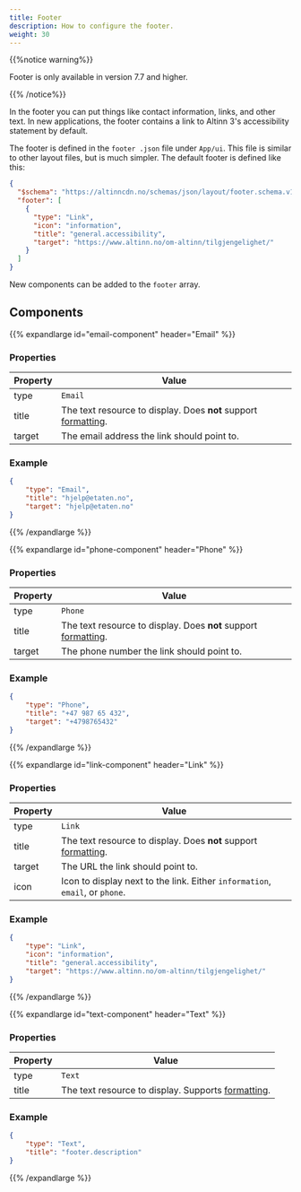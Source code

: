 ```yaml
---
title: Footer
description: How to configure the footer.
weight: 30
---
```


{{%notice warning%}}

Footer is only available in version 7.7 and higher.

{{% /notice%}}

In the footer you can put things like contact information, links, and other text. In new applications, the footer contains a link to Altinn 3's accessibility statement by default.

The footer is defined in the `footer .json` file under `App/ui`. This file is similar to other layout files, but is much simpler. The default footer is defined like this:

```json
{
  "$schema": "https://altinncdn.no/schemas/json/layout/footer.schema.v1.json",
  "footer": [
    {
      "type": "Link",
      "icon": "information",
      "title": "general.accessibility",
      "target": "https://www.altinn.no/om-altinn/tilgjengelighet/"
    }
  ]
}
```

New components can be added to the `footer` array.

## Components

{{% expandlarge id="email-component" header="Email" %}}

### Properties

| Property | Value                                                                                                            |
| -------- | ---------------------------------------------------------------------------------------------------------------- |
| type     | `Email`                                                                                                          |
| title    | The text resource to display. Does **not** support [formatting](/app/development/ux/texts/#formatting-of-texts). |
| target   | The email address the link should point to.                                                                      |

### Example

```json
{
    "type": "Email",
    "title": "hjelp@etaten.no",
    "target": "hjelp@etaten.no"
}
```

{{% /expandlarge %}}

{{% expandlarge id="phone-component" header="Phone" %}}

### Properties

| Property | Value                                                                                                            |
| -------- | ---------------------------------------------------------------------------------------------------------------- |
| type     | `Phone`                                                                                                          |
| title    | The text resource to display. Does **not** support [formatting](/app/development/ux/texts/#formatting-of-texts). |
| target   | The phone number the link should point to.                                                                       |

### Example

```json
{
    "type": "Phone",
    "title": "+47 987 65 432",
    "target": "+4798765432"
}
```

{{% /expandlarge %}}

{{% expandlarge id="link-component" header="Link" %}}

### Properties

| Property | Value                                                                                                            |
| -------- | ---------------------------------------------------------------------------------------------------------------- |
| type     | `Link`                                                                                                           |
| title    | The text resource to display. Does **not** support [formatting](/app/development/ux/texts/#formatting-of-texts). |
| target   | The URL the link should point to.                                                                                |
| icon     | Icon to display next to the link. Either `information`, `email`, or `phone`.                                     |

### Example

```json
{
    "type": "Link",
    "icon": "information",
    "title": "general.accessibility",
    "target": "https://www.altinn.no/om-altinn/tilgjengelighet/"
}
```

{{% /expandlarge %}}

{{% expandlarge id="text-component" header="Text" %}}

### Properties

| Property | Value                                                                                                |
| -------- | ---------------------------------------------------------------------------------------------------- |
| type     | `Text`                                                                                               |
| title    | The text resource to display. Supports [formatting](/app/development/ux/texts/#formatting-of-texts). |

### Example

```json
{
    "type": "Text",
    "title": "footer.description"
}
```

{{% /expandlarge %}}
